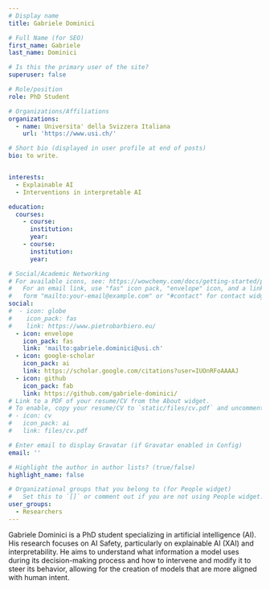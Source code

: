 ```yaml
---
# Display name
title: Gabriele Dominici

# Full Name (for SEO)
first_name: Gabriele
last_name: Dominici

# Is this the primary user of the site?
superuser: false

# Role/position
role: PhD Student

# Organizations/Affiliations
organizations:
  - name: Universita' della Svizzera Italiana
    url: 'https://www.usi.ch/'

# Short bio (displayed in user profile at end of posts)
bio: to write.


interests:
  - Explainable AI
  - Interventions in interpretable AI

education:
  courses:
    - course: 
      institution: 
      year: 
    - course: 
      institution: 
      year: 

# Social/Academic Networking
# For available icons, see: https://wowchemy.com/docs/getting-started/page-builder/#icons
#   For an email link, use "fas" icon pack, "envelope" icon, and a link in the
#   form "mailto:your-email@example.com" or "#contact" for contact widget.
social:
#  - icon: globe
#    icon_pack: fas
#    link: https://www.pietrobarbiero.eu/
  - icon: envelope
    icon_pack: fas
    link: 'mailto:gabriele.dominici@usi.ch'
  - icon: google-scholar
    icon_pack: ai
    link: https://scholar.google.com/citations?user=IUOnRFoAAAAJ
  - icon: github
    icon_pack: fab
    link: https://github.com/gabriele-dominici/
# Link to a PDF of your resume/CV from the About widget.
# To enable, copy your resume/CV to `static/files/cv.pdf` and uncomment the lines below.
# - icon: cv
#   icon_pack: ai
#   link: files/cv.pdf

# Enter email to display Gravatar (if Gravatar enabled in Config)
email: ''

# Highlight the author in author lists? (true/false)
highlight_name: false

# Organizational groups that you belong to (for People widget)
#   Set this to `[]` or comment out if you are not using People widget.
user_groups:
  - Researchers
---
```


Gabriele Dominici is a PhD student specializing in artificial intelligence (AI). His research focuses on AI Safety, particularly on explainable AI (XAI) and interpretability. He aims to understand what information a model uses during its decision-making process and how to intervene and modify it to steer its behavior, allowing for the creation of models that are more aligned with human intent.
